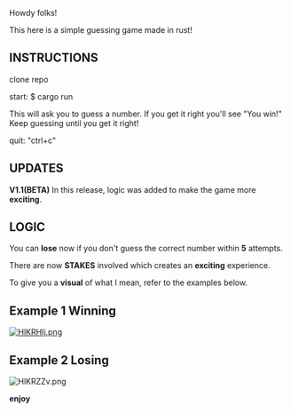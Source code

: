Howdy folks!

This here is a simple guessing game made in rust!

INSTRUCTIONS
------------
clone repo

start: $ cargo run

This will ask you to guess a number. 
If you get it right you'll see "You win!"
Keep guessing until you get it right!

quit: "ctrl+c"

UPDATES
-------

**V1.1(BETA)**
In this release, logic was added to make the game more **exciting**. 

LOGIC 
-------------------------------------------------------------
You can **lose** now if you don't guess the correct number within **5** attempts.

There are now **STAKES** involved which creates an **exciting** experience.

To give you a **visual** of what I mean, refer to the examples below.

Example 1 Winning
---------------------
[![HlKRHIj.png](https://iili.io/HlKRHIj.png)](https://freeimage.host/)

Example 2 Losing
-------------------
![HlKRZZv.png](https://iili.io/HlKRZZv.png)




**enjoy**
